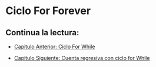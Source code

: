 # Ciclo For Forever

## Continua la lectura:
- [Capitulo Anterior: Ciclo For While](./../14_For-While)                                                                 

- [Capitulo Siguiente: Cuenta regresiva con ciclo for While](./../16_Cuenta-Regresiva)

